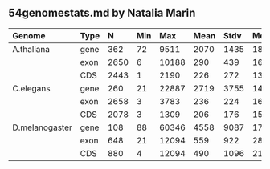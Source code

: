 ## 54genomestats.md by Natalia Marin ##

| Genome         | Type |  N   | Min |  Max  | Mean | Stdv | Med  |
|:---------------|:-----|:-----|:----|:------|:-----|:-----|:-----|
| A.thaliana     | gene | 362  |  72 | 9511  | 2070 | 1435 | 1892 |
|                | exon | 2650 |  6  | 10188 | 290  | 439  | 162  | 
|                | CDS  | 2443 |  1  | 2190  | 226  | 272  | 137  |
| C.elegans      | gene | 260  |  21 | 22887 | 2719 | 3755 | 1473 |
|                | exon | 2658 |  3  | 3783  | 236  | 224  | 162  |
|                | CDS  | 2078 |  3  | 1309  | 206  | 176  | 153  |
| D.melanogaster | gene | 108  |  88 | 60346 | 4558 | 9087 | 1765 |
|                | exon | 648  |  21 | 12094 | 559  | 922  | 287  |
|                | CDS  | 880  |  4  | 12094 | 490  | 1096 | 214  |